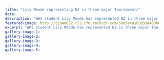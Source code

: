 ```yaml
---
title: "Lily Meade representing NZ in three major Tournaments"
date: 
description: "WHS student Lily Meade has represented NZ in three major Tournaments this year plus had awesome results in the Water Ski Nationals..."
featured-image: http://c1940652.r52.cf0.rackcdn.com/59e5a481b8d39a463b0003e2/lily-meade-water-skiing.jpg
excerpt: "WHS student Lily Meade has represented NZ in three major Tournaments this year plus had  awesome results in the Water Ski Nationals held over Easter at Lake Karapiro."
gallery-image-1: 
gallery-image-2: 
gallery-image-3: 
gallery-image-4: 
gallery-image-5: 
---
```

